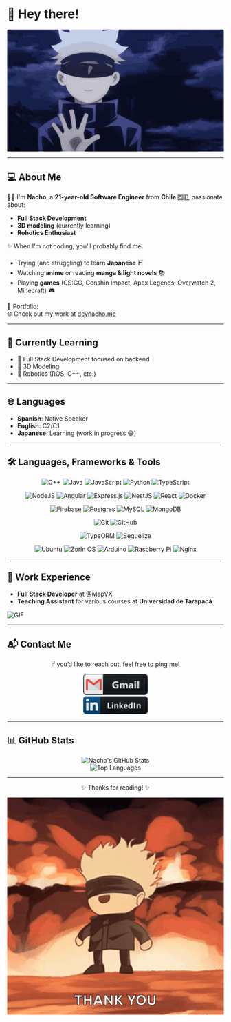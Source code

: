 # 👋 Hey there!  

<div align="center">
  <img hight="300" width="700" alt="Hi There GIF" align="center" src="src/gif/hi-there.gif">
</div>  

---

## 💻 About Me  

👨‍💻 I'm **Nacho**, a **21-year-old Software Engineer** from **Chile 🇨🇱**, passionate about:  
- **Full Stack Development**  
- **3D modeling** (currently learning)  
- **Robotics Enthusiast**  

✨ When I'm not coding, you'll probably find me:  
- Trying (and struggling) to learn **Japanese** ⛩️  
- Watching **anime** or reading **manga & light novels** 📚  
- Playing **games** (CS:GO, Genshin Impact, Apex Legends, Overwatch 2, Minecraft) 🎮

🚀 Portfolio:  
🌐 Check out my work at [devnacho.me](https://devnacho.me/)

---

## 🚀 Currently Learning  

- 🌟 Full Stack Development focused on backend  
- 🌟 3D Modeling  
- 🌟 Robotics (ROS, C++, etc.)  


---

## 🌐 Languages  

- **Spanish**: Native Speaker  
- **English**: C2/C1  
- **Japanese**: Learning (work in progress 😅)  

---

## 🛠️ Languages, Frameworks & Tools  

<div align="center">

  ![C++](https://img.shields.io/badge/c++-%2300599C.svg?style=for-the-badge&logo=c%2B%2B&logoColor=white)
  ![Java](https://img.shields.io/badge/java-%23ED8B00.svg?style=for-the-badge&logo=openjdk&logoColor=white)
  ![JavaScript](https://img.shields.io/badge/javascript-%23323330.svg?style=for-the-badge&logo=javascript&logoColor=%23F7DF1E)
  ![Python](https://img.shields.io/badge/python-3670A0?style=for-the-badge&logo=python&logoColor=ffdd54)
  ![TypeScript](https://img.shields.io/badge/typescript-%23007ACC.svg?style=for-the-badge&logo=typescript&logoColor=white)

  ![NodeJS](https://img.shields.io/badge/node.js-6DA55F?style=for-the-badge&logo=node.js&logoColor=white)
  ![Angular](https://img.shields.io/badge/angular-%23DD0031.svg?style=for-the-badge&logo=angular&logoColor=white)
  ![Express.js](https://img.shields.io/badge/express.js-%23404d59.svg?style=for-the-badge&logo=express&logoColor=%2361DAFB)
  ![NestJS](https://img.shields.io/badge/nestjs-%23E0234E.svg?style=for-the-badge&logo=nestjs&logoColor=white)
  ![React](https://img.shields.io/badge/react-%2320232a.svg?style=for-the-badge&logo=react&logoColor=%2361DAFB)
  ![Docker](https://img.shields.io/badge/docker-%230db7ed.svg?style=for-the-badge&logo=docker&logoColor=white)

  ![Firebase](https://img.shields.io/badge/firebase-a08021?style=for-the-badge&logo=firebase&logoColor=ffcd34)
  ![Postgres](https://img.shields.io/badge/postgres-%23316192.svg?style=for-the-badge&logo=postgresql&logoColor=white)
  ![MySQL](https://img.shields.io/badge/mysql-4479A1.svg?style=for-the-badge&logo=mysql&logoColor=white)
  ![MongoDB](https://img.shields.io/badge/MongoDB-%234ea94b.svg?style=for-the-badge&logo=mongodb&logoColor=white)

  ![Git](https://img.shields.io/badge/git-%23F05033.svg?style=for-the-badge&logo=git&logoColor=white)
  ![GitHub](https://img.shields.io/badge/github-%23121011.svg?style=for-the-badge&logo=github&logoColor=white)

  ![TypeORM](https://img.shields.io/badge/TypeORM-FE0803.svg?style=for-the-badge&logo=typeorm&logoColor=white)
  ![Sequelize](https://img.shields.io/badge/Sequelize-52B0E7?style=for-the-badge&logo=Sequelize&logoColor=white)

  ![Ubuntu](https://img.shields.io/badge/Ubuntu-E95420?style=for-the-badge&logo=ubuntu&logoColor=white)
  ![Zorin OS](https://img.shields.io/badge/-Zorin%20OS-%2310AAEB?style=for-the-badge&logo=zorin&logoColor=white)
  ![Arduino](https://img.shields.io/badge/-Arduino-00979D?style=for-the-badge&logo=Arduino&logoColor=white)
  ![Raspberry Pi](https://img.shields.io/badge/-Raspberry_Pi-C51A4A?style=for-the-badge&logo=Raspberry-Pi)
  ![Nginx](https://img.shields.io/badge/nginx-%23009639.svg?style=for-the-badge&logo=nginx&logoColor=white)
  
</div>

---

## 💼 Work Experience  

- **Full Stack Developer** at [@MapVX](https://mapvx.com/)  
- **Teaching Assistant** for various courses at **Universidad de Tarapacá**  
<img hight="300" width="700" alt="GIF" align="center" src="src/gif/japan-chieuki.gif">

---

## 📬 Contact Me  

<div align="center">  

If you’d like to reach out, feel free to ping me!  

<a href="mailto:ignacio.barraza.rioja@gmail.com"><img hight="50" width="150" alt="Gmail" src="src/icons/gmail.png"></a>  
<a href="https://www.linkedin.com/in/ignacio-barraza-rioja/"><img hight="50" width="150" alt="Linkedin" src="src/icons/linkedin.png"></a>  

</div>  

---

## 📊 GitHub Stats  

<div align="center">  

![Nacho's GitHub Stats](https://github-readme-stats.vercel.app/api?username=IgnacioBarraza&show_icons=true&theme=dark#gh-dark-mode-only)  
![Top Languages](https://github-readme-stats.vercel.app/api/top-langs/?username=IgnacioBarraza&layout=compact&theme=dark#gh-dark-mode-only)  

</div>  

---

<div align="center">  
  <p>✨ Thanks for reading! ✨</p>  
  <img hight="400" width="600" align="center" alt="GIF" src="src/gif/gojo-gojo-satoru.gif">  
</div>  

<!---
IgnacioBarraza/IgnacioBarraza is a ✨ special ✨ repository because its `README.md` (this file) appears on your GitHub profile.
You can click the Preview link to take a look at your changes.
--->
